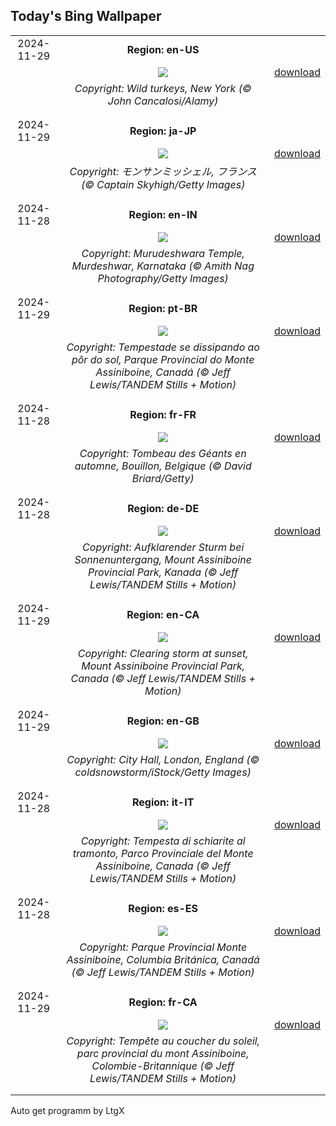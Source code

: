 ## Today's Bing Wallpaper
|      |      |      |
| :----: | :----: | :----: |
|2024-11-29|**Region: en-US**||
||![](https://www.bing.com/th?id=OHR.TomTurkeys_EN-US6212893518_UHD.jpg&pid=hp&w=1152&h=648&rs=1&c=4)| [download](https://www.bing.com/th?id=OHR.TomTurkeys_EN-US6212893518_UHD.jpg)|
||*Copyright: Wild turkeys, New York (© John Cancalosi/Alamy)*
||
|||
|2024-11-29|**Region: ja-JP**||
||![](https://www.bing.com/th?id=OHR.MtStMichel_JA-JP4975687728_UHD.jpg&pid=hp&w=1152&h=648&rs=1&c=4)| [download](https://www.bing.com/th?id=OHR.MtStMichel_JA-JP4975687728_UHD.jpg)|
||*Copyright: モンサンミッシェル, フランス (© Captain Skyhigh/Getty Images)*
||
|||
|2024-11-28|**Region: en-IN**||
||![](https://www.bing.com/th?id=OHR.MurdeshwarTemple_EN-IN3830652229_UHD.jpg&pid=hp&w=1152&h=648&rs=1&c=4)| [download](https://www.bing.com/th?id=OHR.MurdeshwarTemple_EN-IN3830652229_UHD.jpg)|
||*Copyright: Murudeshwara Temple, Murdeshwar, Karnataka (© Amith Nag Photography/Getty Images)*
||
|||
|2024-11-29|**Region: pt-BR**||
||![](https://www.bing.com/th?id=OHR.AssiniboineTS_PT-BR1279222621_UHD.jpg&pid=hp&w=1152&h=648&rs=1&c=4)| [download](https://www.bing.com/th?id=OHR.AssiniboineTS_PT-BR1279222621_UHD.jpg)|
||*Copyright: Tempestade se dissipando ao pôr do sol, Parque Provincial do Monte Assiniboine, Canadá (© Jeff Lewis/TANDEM Stills + Motion)*
||
|||
|2024-11-28|**Region: fr-FR**||
||![](https://www.bing.com/th?id=OHR.SemoisRiver_FR-FR4323889306_UHD.jpg&pid=hp&w=1152&h=648&rs=1&c=4)| [download](https://www.bing.com/th?id=OHR.SemoisRiver_FR-FR4323889306_UHD.jpg)|
||*Copyright: Tombeau des Géants en automne, Bouillon, Belgique (© David Briard/Getty)*
||
|||
|2024-11-28|**Region: de-DE**||
||![](https://www.bing.com/th?id=OHR.AssiniboineTS_DE-DE6120366928_UHD.jpg&pid=hp&w=1152&h=648&rs=1&c=4)| [download](https://www.bing.com/th?id=OHR.AssiniboineTS_DE-DE6120366928_UHD.jpg)|
||*Copyright: Aufklarender Sturm bei Sonnenuntergang, Mount Assiniboine Provincial Park, Kanada (© Jeff Lewis/TANDEM Stills + Motion)*
||
|||
|2024-11-29|**Region: en-CA**||
||![](https://www.bing.com/th?id=OHR.AssiniboineTS_EN-CA8487090970_UHD.jpg&pid=hp&w=1152&h=648&rs=1&c=4)| [download](https://www.bing.com/th?id=OHR.AssiniboineTS_EN-CA8487090970_UHD.jpg)|
||*Copyright: Clearing storm at sunset, Mount Assiniboine Provincial Park, Canada (© Jeff Lewis/TANDEM Stills + Motion)*
||
|||
|2024-11-29|**Region: en-GB**||
||![](https://www.bing.com/th?id=OHR.CityHall2024_EN-GB2172832238_UHD.jpg&pid=hp&w=1152&h=648&rs=1&c=4)| [download](https://www.bing.com/th?id=OHR.CityHall2024_EN-GB2172832238_UHD.jpg)|
||*Copyright: City Hall, London, England (© coldsnowstorm/iStock/Getty Images)*
||
|||
|2024-11-28|**Region: it-IT**||
||![](https://www.bing.com/th?id=OHR.AssiniboineTS_IT-IT8882599718_UHD.jpg&pid=hp&w=1152&h=648&rs=1&c=4)| [download](https://www.bing.com/th?id=OHR.AssiniboineTS_IT-IT8882599718_UHD.jpg)|
||*Copyright: Tempesta di schiarite al tramonto, Parco Provinciale del Monte Assiniboine, Canada (© Jeff Lewis/TANDEM Stills + Motion)*
||
|||
|2024-11-28|**Region: es-ES**||
||![](https://www.bing.com/th?id=OHR.AssiniboineTS_ES-ES3697439529_UHD.jpg&pid=hp&w=1152&h=648&rs=1&c=4)| [download](https://www.bing.com/th?id=OHR.AssiniboineTS_ES-ES3697439529_UHD.jpg)|
||*Copyright: Parque Provincial Monte Assiniboine, Columbia Británica, Canadá (© Jeff Lewis/TANDEM Stills + Motion)*
||
|||
|2024-11-29|**Region: fr-CA**||
||![](https://www.bing.com/th?id=OHR.AssiniboineTS_FR-CA9587536433_UHD.jpg&pid=hp&w=1152&h=648&rs=1&c=4)| [download](https://www.bing.com/th?id=OHR.AssiniboineTS_FR-CA9587536433_UHD.jpg)|
||*Copyright: Tempête au coucher du soleil, parc provincial du mont Assiniboine, Colombie-Britannique (© Jeff Lewis/TANDEM Stills + Motion)*
||
|||

Auto get programm by LtgX
